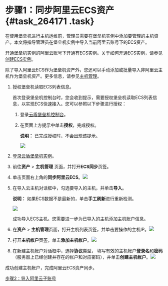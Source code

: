 # 步骤1：同步阿里云ECS资产 {#task_264171 .task}

在使用堡垒机进行主机运维前，管理员需要在堡垒机实例中添加要管理的主机资产。本文将指导管理员在堡垒机实例中导入当前阿里云账号下的ECS资产。

开通堡垒机实例的阿里云账号下开通有ECS实例。关于如何开通ECS实例，请参见[创建ECS实例](../../../../cn.zh-CN/个人版快速入门/创建ECS实例.md#)。

除了导入阿里云ECS作为堡垒机资产外，您还可以手动添加或批量导入非阿里云主机作为堡垒机资产。更多信息，请参见[主机管理](../../../../cn.zh-CN/用户指南（V3版本）/管理员手册/资产/主机管理.md#)。

1.  授权堡垒机读取ECS列表信息。 

    首次登录堡垒机控制台时，您会收到提示，需要授权堡垒机读取ECS列表信息，以实现ECS快速接入。您可以参照以下步骤进行授权：

    1.  登录[云盾堡垒机控制台](https://yundunnext.console.aliyun.com/?p=bastion)。
    2.  在页面上方提示中单击**授权**，完成授权。

        **说明：** 已完成授权时，不会出现该提示。

        ![](http://static-aliyun-doc.oss-cn-hangzhou.aliyuncs.com/assets/img/64889/156195172633111_zh-CN.png)

2.  [登录云盾堡垒机实例](cn.zh-CN/快速入门/V3版本/登录实例.md#)。
3.  前往**资产** \> **主机管理** 页面，并打开**ECS同步**页签。
4.  单击页面右上角的**同步阿里云ECS**。![](http://static-aliyun-doc.oss-cn-hangzhou.aliyuncs.com/assets/img/64889/156195172632919_zh-CN.png)


5.  在导入云主机对话框中，勾选要导入的主机，并单击**导入**。 

    **说明：** 如果ECS数据不是最新的，单击**手工刷新**进行重新检测。

    ![](http://static-aliyun-doc.oss-cn-hangzhou.aliyuncs.com/assets/img/64889/156195172732920_zh-CN.png)

    成功导入ECS主机。您需要进一步为已导入的主机添加主机账户信息。

6.  在**资产** \> **主机管理**页面，打开主机列表页签，并单击要操作的主机IP。![](http://static-aliyun-doc.oss-cn-hangzhou.aliyuncs.com/assets/img/64889/156195172732921_zh-CN.png)


7.  打开**主机帐户**页签，单击**添加主机帐户**。![](http://static-aliyun-doc.oss-cn-hangzhou.aliyuncs.com/assets/img/64889/156195172732922_zh-CN.png)


8.  在新建主机帐户对话框中，选择**协议**类型， 填写有效的主机帐户**登录名**和**密码**（服务器上已经创建并存在的帐户和对应密码），并单击**创建主机帐户**。![](http://static-aliyun-doc.oss-cn-hangzhou.aliyuncs.com/assets/img/64889/156195172732923_zh-CN.png)

 成功创建主机帐户，完成阿里云ECS资产同步。

[步骤2：导入阿里云子账号](cn.zh-CN/快速入门/V3版本/步骤2：导入阿里云子账号.md#)

